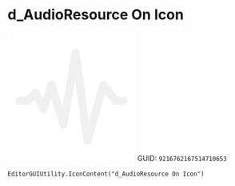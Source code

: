 # d_AudioResource On Icon
![](/img/d_AudioResource%20On%20Icon.png)
GUID: `9216762167514710653`
```
EditorGUIUtility.IconContent("d_AudioResource On Icon")
```
